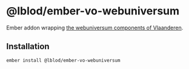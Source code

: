 # @lblod/ember-vo-webuniversum

Ember addon wrapping [the webuniversum components of Vlaanderen](https://overheid.vlaanderen.be/webuniversum/alle-front-end-componenten).

## Installation

```bash
ember install @lblod/ember-vo-webuniversum
```
